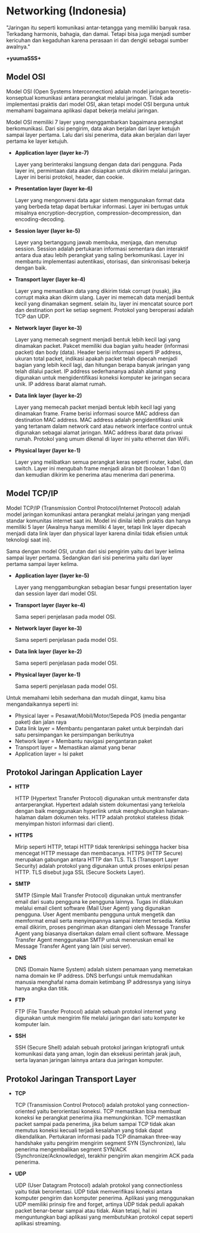 # Networking (Indonesia)
"Jaringan itu seperti komunikasi antar-tetangga yang memiliki banyak rasa. Terkadang harmonis, bahagia, dan damai. Tetapi bisa juga menjadi sumber kericuhan dan kegaduhan karena perasaan iri dan dengki sebagai sumber awalnya."

**+yuumaSSS+**

## Model OSI
Model OSI (Open Systems Interconnection) adalah model jaringan teoretis-konseptual komunikasi antara perangkat melalui jaringan. Tidak ada implementasi praktis dari model OSI, akan tetapi model OSI berguna untuk memahami bagaimana aplikasi dapat bekerja melalui jaringan.

Model OSI memiliki 7 layer yang menggambarkan bagaimana perangkat berkomunikasi. Dari sisi pengirim, data akan berjalan dari layer ketujuh sampai layer pertama. Lalu dari sisi penerima, data akan berjalan dari layer pertama ke layer ketujuh.

- **Application layer (layer ke-7)**

  Layer yang berinteraksi langsung dengan data dari pengguna. Pada layer ini, permintaan data akan disiapkan untuk  dikirim melalui jaringan. Layer ini berisi protokol, header, dan cookie.

- **Presentation layer (layer ke-6)**
  
  Layer yang mengonversi data agar sistem menggunakan format data yang berbeda tetap dapat bertukar informasi. Layer ini bertugas untuk misalnya encryption-decryption, compression-decompression, dan encoding-decoding.
  
- **Session layer (layer ke-5)**

  Layer yang bertanggung jawab membuka, menjaga, dan menutup session. Session adalah pertukaran informasi sementara dan interaktif antara dua atau lebih perangkat yang saling berkomunikasi. Layer ini membantu implementasi autentikasi, otorisasi, dan sinkronisasi bekerja dengan baik.

- **Transport layer (layer ke-4)**

  Layer yang memastikan data yang dikirim tidak corrupt (rusak), jika corrupt maka akan dikirm ulang. Layer ini memecah data menjadi bentuk kecil yang dinamakan segment. selain itu, layer ini mencatat source port dan destination port ke setiap segment. Protokol yang beroperasi adalah TCP dan UDP.

- **Network layer (layer ke-3)**

  Layer yang memecah segment menjadi bentuk lebih kecil lagi yang dinamakan packet. Pakcet memiliki dua bagian yaitu header (informasi packet) dan body (data). Header berisi informasi seperti IP address, ukuran total packet, indikasi apakah packet telah dipecah menjadi bagian yang lebih kecil lagi, dan hitungan berapa banyak jaringan yang telah dilalui packet. IP address sederhananya adalah alamat yang digunakan untuk mengidentifikasi koneksi komputer ke jaringan secara unik. IP address ibarat alamat rumah.

- **Data link layer (layer ke-2)**

  Layer yang memecah packet menjadi bentuk lebih kecil lagi yang dinamakan frame. Frame berisi informasi source MAC address dan destination MAC address. MAC address adalah pengidentifikasi unik yang tertanam dalam network card atau network interface control untuk digunakan sebagai alamat jaringan. MAC address ibarat data privasi rumah. Protokol yang umum dikenal di layer ini yaitu ethernet dan WiFi.

- **Physical layer (layer ke-1)**

  Layer yang melibatkan semua perangkat keras seperti router, kabel, dan switch. Layer ini mengubah frame menjadi aliran bit (boolean 1 dan 0) dan kemudian dikirim ke penerima atau menerima dari penerima.

## Model TCP/IP
Model TCP/IP (Transmission Control Protocol/Internet Protocol) adalah model jaringan komunikasi antara perangkat melalui jaringan yang menjadi standar komunitas internet saat ini. Model ini dinilai lebih praktis dan hanya memiliki 5 layer (Awalnya hanya memiliki 4 layer, tetapi link layer dipecah menjadi data link layer dan physical layer karena dinilai tidak efisien untuk teknologi saat ini).

Sama dengan model OSI, urutan dari sisi pengirim yaitu dari layer kelima sampai layer pertama. Sedangkan dari sisi penerima yaitu dari layer pertama sampai layer kelima.

- **Application layer (layer ke-5)**

  Layer yang menggambungkan sebagian besar fungsi presentation layer dan session layer dari model OSI. 

- **Transport layer (layer ke-4)**

  Sama seperi penjelasan pada model OSI.

- **Network layer (layer ke-3)**

  Sama seperti penjelasan pada model OSI.

- **Data link layer (layer ke-2)**

  Sama seperti penjelasan pada model OSI.

- **Physical layer (layer ke-1)**

  Sama seperti penjelasan pada model OSI.

Untuk memahami lebih sederhana dan mudah diingat, kamu bisa mengandaikannya seperti ini:
- Physical layer = Pesawat/Mobil/Motor/Sepeda POS (media pengantar paket) dan jalan raya
- Data link layer = Membantu pengantaran paket untuk berpindah dari satu persimpangan ke persimpangan berikutnya
- Network layer = Membantu navigasi pengantaran paket
- Transport layer = Memastikan alamat yang benar
- Application layer = Isi paket

## Protokol Jaringan Application Layer
- **HTTP**

  HTTP (Hypertext Transfer Protocol) digunakan untuk mentransfer data antarperangkat. Hypertext adalah sistem dokumentasi yang terkelola dengan baik menggunakan hyperlink untuk menghubungkan halaman-halaman dalam dokumen teks. HTTP adalah protokol stateless (tidak menyimpan histori informasi dari client).
  
- **HTTPS**

  Mirip seperti HTTP, tetapi HTTP tidak terenkripsi sehingga hacker bisa mencegat HTTP message dan membacanya. HTTPS (HTTP Secure) merupakan gabungan antara HTTP dan TLS. TLS (Transport Layer Security) adalah protokol yang digunakan untuk proses enkripsi pesan HTTP. TLS disebut juga SSL (Secure Sockets Layer).

- **SMTP**

  SMTP (Simple Mail Transfer Protocol) digunakan untuk mentransfer email dari suatu pengguna ke pengguna lainnya. Tugas ini dilakukan melalui email client software (Mail User Agent) yang digunakan pengguna. User Agent membantu pengguna untuk mengetik dan memformat email serta menyimpannya sampai internet tersedia. Ketika email dikirim, proses pengiriman akan ditangani oleh Message Transfer Agent yang biasanya disertakan dalam email client software. Message Transfer Agent menggunakan SMTP untuk meneruskan email ke Message Transfer Agent yang lain (sisi server).

- **DNS**

  DNS (Domain Name System) adalah sistem penamaan yang memetakan nama domain ke IP address. DNS berfungsi untuk memudahkan manusia menghafal nama domain ketimbang IP addressnya yang isinya hanya angka dan titik.

- **FTP**

  FTP (File Transfer Protocol) adalah sebuah protokol internet yang digunakan untuk mengirim file melalui jaringan dari satu komputer ke komputer lain.

- **SSH**

  SSH (Secure Shell) adalah sebuah protokol jaringan kriptografi untuk komunikasi data yang aman, login dan eksekusi perintah jarak jauh, serta layanan jaringan lainnya antara dua jaringan komputer.

## Protokol Jaringan Transport Layer
- **TCP**

  TCP (Transmission Control Protocol) adalah protokol yang connection-oriented yaitu berorientasi koneksi. TCP memastikan bisa membuat koneksi ke perangkat penerima jika memungkinkan. TCP memastikan packet sampai pada penerima, jika belum sampai TCP tidak akan memutus koneksi kecuali terjadi kesalahan yang tidak dapat dikendalikan. Pertukaran informasi pada TCP dinamakan three-way handshake yaitu pengirim mengirim segment SYN (Synchronize), lalu penerima mengembalikan segment SYN/ACK (Synchronize/Acknowledge), terakhir pengirim akan mengirim ACK pada penerima.

- **UDP**

  UDP (User Datagram Protocol) adalah protokol yang connectionless yaitu tidak berorientasi. UDP tidak memverifikasi koneksi antara komputer pengirim dan komputer penerima. Aplikasi yang menggunakan UDP memiliki prinsip fire and forget, artinya UDP tidak peduli apakah packet benar-benar sampai atau tidak. Akan tetapi, hal ini menguntungkan bagi aplikasi yang membutuhkan protokol cepat seperti aplikasi streaming.
